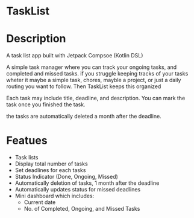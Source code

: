 # TaskList 

# Description

  A task list app built with Jetpack Compsoe (Kotlin DSL)
  
  A simple task manager where you can track your ongoing tasks, and completed and missed tasks.
  if you struggle keeping tracks of your tasks wheter it maybe a simple task, chores, mayble a project, or just a daily routing you want to follow. Then TaskList keeps this organized
  
  Each task may include title, deadline, and description.
  You can mark the task once you finished the task.
  
  the tasks are automatically deleted a month after the deadline.

# Featues
- Task lists
- Display total number of tasks
- Set deadlines for each tasks
- Status Indicator (Done, Ongoing, Missed)
- Automatically deletion of tasks, 1 month after the deadline
- Automatically updates status for missed deadlines
- Mini dashboard which includes:
  - Current date
  - No. of Completed, Ongoing, and Missed Tasks
